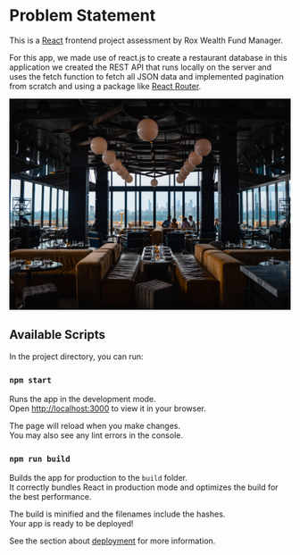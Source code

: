 # Problem Statement

This is a [React](https://reactjs.org/) frontend project assessment by Rox Wealth Fund Manager.

For this app, we made use of react.js to create a restaurant database in this application we created the REST API that runs locally on the server and uses the fetch function to fetch all JSON data  and implemented pagination from scratch and using a package like [React Router](https://reactrouter.com/en/main).

![image](https://github.com/hn-agnihotri29/restaurant-app/blob/master/public/images/paul-griffin-WWST6E8LxeE-unsplash.jpg)

## Available Scripts

In the project directory, you can run:

### `npm start`

Runs the app in the development mode.\
Open [http://localhost:3000](http://localhost:3000) to view it in your browser.

The page will reload when you make changes.\
You may also see any lint errors in the console.

### `npm run build`

Builds the app for production to the `build` folder.\
It correctly bundles React in production mode and optimizes the build for the best performance.

The build is minified and the filenames include the hashes.\
Your app is ready to be deployed!

See the section about [deployment](https://facebook.github.io/create-react-app/docs/deployment) for more information.

